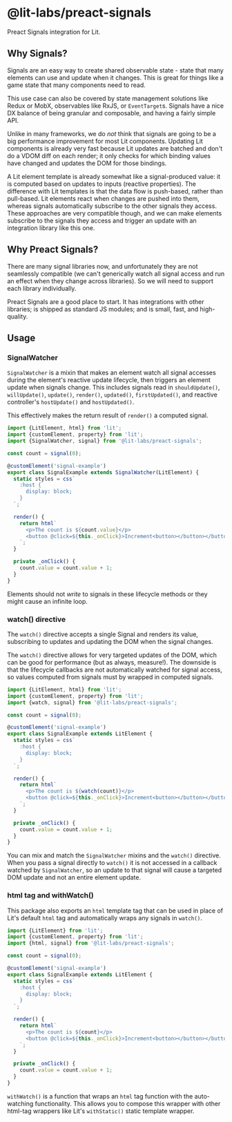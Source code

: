# @lit-labs/preact-signals

Preact Signals integration for Lit.

## Why Signals?

Signals are an easy way to create shared observable state - state that many elements can use and update when it changes. This is great for things like a game state that many components need to read.

This use case can also be covered by state management solutions like Redux or MobX, observables like RxJS, or `EventTarget`s. Signals have a nice DX balance of being granular and composable, and having a fairly simple API.

Unlike in many frameworks, we do _not_ think that signals are going to be a big performance improvement for most Lit components. Updating Lit components is already very fast because Lit updates are batched and don't do a VDOM diff on each render; it only checks for which binding values have changed and updates the DOM for those bindings.

A Lit element template is already somewhat like a signal-produced value: it is computed based on updates to inputs (reactive properties). The difference with Lit templates is that the data flow is push-based, rather than pull-based. Lit elements react when changes are pushed into them, whereas signals automatically subscribe to the other signals they access. These approaches are very compatible though, and we can make elements subscribe to the signals they access and trigger an update with an integration library like this one.

## Why Preact Signals?

There are many signal libraries now, and unfortunately they are not seamlessly compatible (we can't generically watch all signal access and run an effect when they change across libraries). So we will need to support each library individually.

Preact Signals are a good place to start. It has integrations with other libraries; is shipped as standard JS modules; and is small, fast, and high-quality.

## Usage

### SignalWatcher

`SignalWatcher` is a mixin that makes an element watch all signal accesses during the element's reactive update lifecycle, then triggers an element update when signals change. This includes signals read in `shouldUpdate()`, `willUpdate()`, `update()`, `render()`, `updated()`, `firstUpdated()`, and reactive controller's `hostUpdate()` and `hostUpdated()`.

This effectively makes the return result of `render()` a computed signal.

```ts
import {LitElement, html} from 'lit';
import {customElement, property} from 'lit';
import {SignalWatcher, signal} from '@lit-labs/preact-signals';

const count = signal(0);

@customElement('signal-example')
export class SignalExample extends SignalWatcher(LitElement) {
  static styles = css`
    :host {
      display: block;
    }
  `;

  render() {
    return html`
      <p>The count is ${count.value}</p>
      <button @click=${this._onClick}>Increment<button></button></button>
    `;
  }

  private _onClick() {
    count.value = count.value + 1;
  }
}
```

Elements should not _write_ to signals in these lifecycle methods or they might cause an infinite loop.

### watch() directive

The `watch()` directive accepts a single Signal and renders its value, subscribing to updates and updating the DOM when the signal changes.

The `watch()` directive allows for very targeted updates of the DOM, which can be good for performance (but as always, measure!). The downside is that the lifecycle callbacks are not automatically watched for signal access, so values computed from signals must by wrapped in computed signals.

```ts
import {LitElement, html} from 'lit';
import {customElement, property} from 'lit';
import {watch, signal} from '@lit-labs/preact-signals';

const count = signal(0);

@customElement('signal-example')
export class SignalExample extends LitElement {
  static styles = css`
    :host {
      display: block;
    }
  `;

  render() {
    return html`
      <p>The count is ${watch(count)}</p>
      <button @click=${this._onClick}>Increment<button></button></button>
    `;
  }

  private _onClick() {
    count.value = count.value + 1;
  }
}
```

You can mix and match the `SignalWatcher` mixins and the `watch()` directive. When you pass a signal directly to `watch()` it is not accessed in a callback watched by `SignalWatcher`, so an update to that signal will cause a targeted DOM update and not an entire element update.

### html tag and withWatch()

This package also exports an `html` template tag that can be used in place of Lit's default `html` tag and automatically wraps any signals in `watch()`.

```ts
import {LitElement} from 'lit';
import {customElement, property} from 'lit';
import {html, signal} from '@lit-labs/preact-signals';

const count = signal(0);

@customElement('signal-example')
export class SignalExample extends LitElement {
  static styles = css`
    :host {
      display: block;
    }
  `;

  render() {
    return html`
      <p>The count is ${count}</p>
      <button @click=${this._onClick}>Increment<button></button></button>
    `;
  }

  private _onClick() {
    count.value = count.value + 1;
  }
}
```

`withWatch()` is a function that wraps an `html` tag function with the auto-watching functionality. This allows you to compose this wrapper with other html-tag wrappers like Lit's `withStatic()` static template wrapper.
